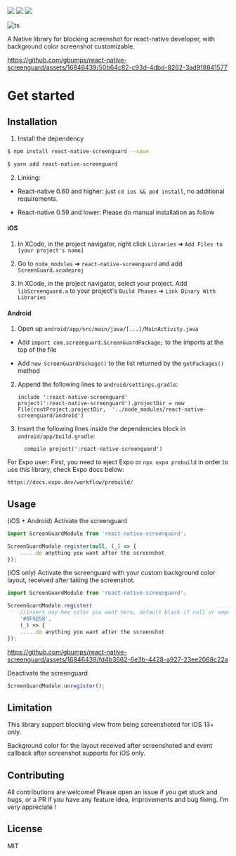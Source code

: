 <p align="left">
  <a href="https://github.com/prettier/prettier"><img src="https://img.shields.io/badge/styled_with-prettier-ff69b4.svg"></a>
  <a href="https://opensource.org/licenses/MIT"><img src="https://img.shields.io/badge/License-MIT-blue.svg"></a>
  <a href="https://aleen42.github.io/badges/src/eslint.svg"><img src="https://aleen42.github.io/badges/src/eslint.svg"></a>
</p>

![ts](https://flat.badgen.net/badge/Built%20With/TypeScript/blue)

A Native library for blocking screenshot for react-native developer, with background color screenshot customizable.


https://github.com/gbumps/react-native-screenguard/assets/16846439/50b64c82-c93d-4dbd-8262-3ad918841577


# Get started

## Installation

1. Install the dependency

```sh
$ npm install react-native-screenguard --save
```
```sh
$ yarn add react-native-screenguard
```

2. Linking:

- React-native 0.60 and higher: just `cd ios && pod install`, no additional requirements.

- React-native 0.59 and lower: Please do manual installation as follow

#### iOS

1. In XCode, in the project navigator, right click `Libraries` ➜ `Add Files to [your project's name]`

2. Go to `node_modules` ➜ `react-native-screenguard` and add `ScreenGuard.xcodeproj`

3. In XCode, in the project navigator, select your project. Add `libScreenguard.a` to your project's `Build Phases` ➜ `Link Binary With Libraries`


#### Android

1. Open up `android/app/src/main/java/[...]/MainActivity.java`

  - Add `import com.screenguard.ScreenGuardPackage;` to the imports at the top of the file

  - Add `new ScreenGuardPackage()` to the list returned by the `getPackages()` method

2. Append the following lines to `android/settings.gradle`:

  	```
  	include ':react-native-screenguard'
  	project(':react-native-screenguard').projectDir = new File(rootProject.projectDir, 	'../node_modules/react-native-screenguard/android')
  	```

3. Insert the following lines inside the dependencies block in `android/app/build.gradle`:

  	```
      compile project(':react-native-screenguard')
  	```

For Expo user: First, you need to eject Expo or `npx expo prebuild` in order to use this library, check Expo docs below: 

	https://docs.expo.dev/workflow/prebuild/

## Usage

(iOS + Android) Activate the screenguard

```js
import ScreenGuardModule from 'react-native-screenguard';

ScreenGuardModule.register(null, (_) => {
	.....do anything you want after the screenshot 
});

```
(iOS only) Activate the screenguard with your custom background color layout, received after taking the screenshot.

```js
import ScreenGuardModule from 'react-native-screenguard';

ScreenGuardModule.register(
	//insert any hex color you want here, default black if null or empty
	'#0F9D58',
	(_) => {
	.....do anything you want after the screenshot 
});
```

https://github.com/gbumps/react-native-screenguard/assets/16846439/fd4b3662-6e3b-4428-a927-23ee2068c22a



Deactivate the screenguard

```js
ScreenGuardModule.unregister();
```


## Limitation

This library support blocking view from being screenshoted for iOS 13+ only.

Background color for the layout received after screenshoted and event callback after screenshot supports for iOS only.


## Contributing
All contributions are welcome! Please open an issue if you get stuck and bugs, or a PR if you have any feature idea, improvements and bug fixing. I'm very appreciate ! 

## License
MIT



